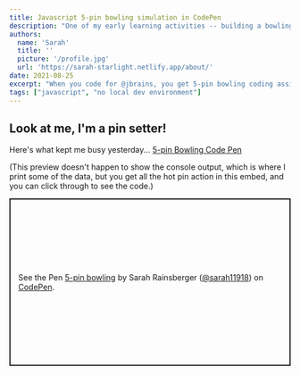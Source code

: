 ```yaml
---
title: Javascript 5-pin bowling simulation in CodePen
description: "One of my early learning activities -- building a bowling game."
authors:
  name: 'Sarah'
  title: ''
  picture: '/profile.jpg'
  url: 'https://sarah-starlight.netlify.app/about/'
date: 2021-08-25
excerpt: "When you code for @jbrains, you get 5-pin bowling coding assignments!"
tags: ["javascript", "no local dev environment"]
---
```

## Look at me, I'm a pin setter!

Here's what kept me busy yesterday... [5-pin Bowling Code Pen](https://codepen.io/sarah11918/pen/rNwNEBL)

(This preview doesn't happen to show the console output, which is where I print some of the data, but you get all the hot pin action in this embed, and you can click through to see the code.)

<p class="codepen" data-height="400" data-default-tab="html,result" data-slug-hash="rNwNEBL" data-user="sarah11918" style="height: 300px; box-sizing: border-box; display: flex; align-items: center; justify-content: center; border: 2px solid; margin: 1em 0; padding: 1em;">
  <span>See the Pen <a href="https://codepen.io/sarah11918/pen/rNwNEBL">
  5-pin bowling</a> by Sarah Rainsberger (<a href="https://codepen.io/sarah11918">@sarah11918</a>)
  on <a href="https://codepen.io">CodePen</a>.</span>
</p>
<script async src="https://cpwebassets.codepen.io/assets/embed/ei.js"></script>